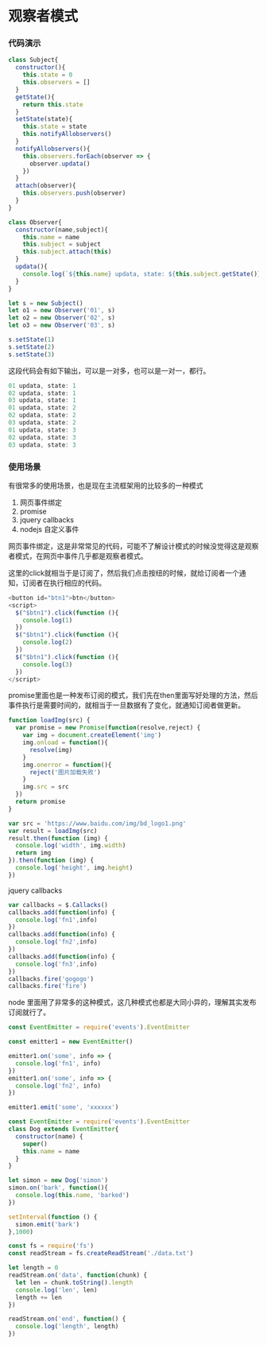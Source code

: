 # 观察者模式



### 代码演示
```js
class Subject{
  constructor(){
    this.state = 0
    this.observers = []
  }
  getState(){
    return this.state
  }
  setState(state){
    this.state = state
    this.notifyAllobservers()
  }
  notifyAllobservers(){
    this.observers.forEach(observer => {
      observer.updata()
    })
  }
  attach(observer){
    this.observers.push(observer)
  }
}

class Observer{
  constructor(name,subject){
    this.name = name
    this.subject = subject
    this.subject.attach(this)
  }
  updata(){
    console.log(`${this.name} updata, state: ${this.subject.getState()}`)
  }
}

let s = new Subject()
let o1 = new Observer('01', s)
let o2 = new Observer('02', s)
let o3 = new Observer('03', s)

s.setState(1)
s.setState(2)
s.setState(3)
```
这段代码会有如下输出，可以是一对多，也可以是一对一，都行。
```js
01 updata, state: 1
02 updata, state: 1
03 updata, state: 1
01 updata, state: 2
02 updata, state: 2
03 updata, state: 2
01 updata, state: 3
02 updata, state: 3
03 updata, state: 3
```



### 使用场景
有很常多的使用场景，也是现在主流框架用的比较多的一种模式
1. 网页事件绑定
2. promise
3. jquery callbacks
4. nodejs 自定义事件


网页事件绑定，这是非常常见的代码，可能不了解设计模式的时候没觉得这是观察者模式，在网页中事件几乎都是观察者模式。

这里的click就相当于是订阅了，然后我们点击按纽的时候，就给订阅者一个通知，订阅者在执行相应的代码。
```js
<button id="btn1">btn</button>
<script>
  $("$btn1").click(function (){
    console.log(1)
  })
  $("$btn1").click(function (){
    console.log(2)
  })
  $("$btn1").click(function (){
    console.log(3)
  })
</script>

```

promise里面也是一种发布订阅的模式，我们先在then里面写好处理的方法，然后事件执行是需要时间的，就相当于一旦数据有了变化，就通知订阅者做更新。
```js
function loadImg(src) {
  var promise = new Promise(function(resolve,reject) {
    var img = document.createElement('img')
    img.onload = function(){
      resolve(img)
    }
    img.onerror = function(){
      reject('图片加载失败')
    }
    img.src = src
  })
  return promise
}

var src = 'https://www.baidu.com/img/bd_logo1.png'
var result = loadImg(src)
result.then(function (img) {
  console.log('width', img.width)
  return img
}).then(function (img) {
  console.log('height', img.height)
})
```


jquery callbacks
```js
var callbacks = $.Callacks()
callbacks.add(function(info) {
  console.log('fn1',info)
})
callbacks.add(function(info) {
  console.log('fn2',info)
})
callbacks.add(function(info) {
  console.log('fn3',info)
})
callbacks.fire('gogogo')
callbacks.fire('fire')
```

node 里面用了非常多的这种模式，这几种模式也都是大同小异的，理解其实发布订阅就行了。
```js
const EventEmitter = require('events').EventEmitter

const emitter1 = new EventEmitter()

emitter1.on('some', info => {
  console.log('fn1', info)
})
emitter1.on('some', info => {
  console.log('fn2', info)
})

emitter1.emit('some', 'xxxxxx')
```
```js
const EventEmitter = require('events').EventEmitter
class Dog extends EventEmitter{
  constructor(name) {
    super()
    this.name = name
  }
}

let simon = new Dog('simon')
simon.on('bark', function(){
  console.log(this.name, 'barked')
})

setInterval(function () {
  simon.emit('bark')
},1000)
```


```js
const fs = require('fs')
const readStream = fs.createReadStream('./data.txt')

let length = 0
readStream.on('data', function(chunk) {
  let len = chunk.toString().length
  console.log('len', len)
  length += len
})

readStream.on('end', function() {
  console.log('length', length)
})
```